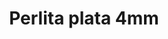 ---
title: Perlita plata 4mm
date: 
draft: false

# descripcion
description : Perla de plata

materials: Plata 925

color: Plateado

dimensions: 4mm diam

code: 01-20-0496

type: "Aros"

categories: []

price: $2.490,00

price_eftvo: $2.120,00

# Images
# first image will be shown in the product page
images:
  # - image: "images/path_to_image"
  # La ubicacion de las imagenes es imagenes/Aros/Aros.Solo Plata/01-20-0496-perlita-plata-4mm
  - image: "./images/aros/solo_plata/01-20-0496_a.JPG"
---